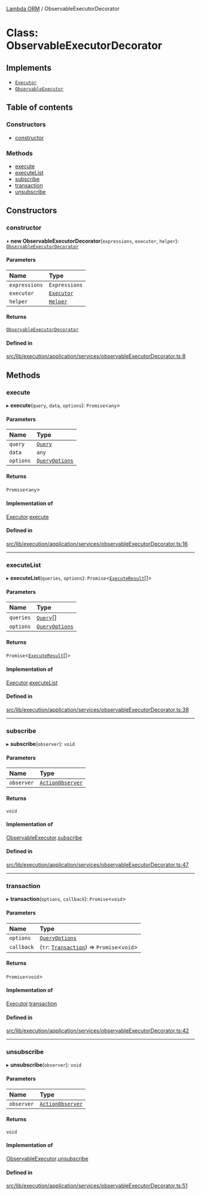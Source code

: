 [Lambda ORM](../README.md) / ObservableExecutorDecorator

# Class: ObservableExecutorDecorator

## Implements

- [`Executor`](../interfaces/Executor.md)
- [`ObservableExecutor`](../interfaces/ObservableExecutor.md)

## Table of contents

### Constructors

- [constructor](ObservableExecutorDecorator.md#constructor)

### Methods

- [execute](ObservableExecutorDecorator.md#execute)
- [executeList](ObservableExecutorDecorator.md#executelist)
- [subscribe](ObservableExecutorDecorator.md#subscribe)
- [transaction](ObservableExecutorDecorator.md#transaction)
- [unsubscribe](ObservableExecutorDecorator.md#unsubscribe)

## Constructors

### constructor

• **new ObservableExecutorDecorator**(`expressions`, `executor`, `helper`): [`ObservableExecutorDecorator`](ObservableExecutorDecorator.md)

#### Parameters

| Name | Type |
| :------ | :------ |
| `expressions` | `Expressions` |
| `executor` | [`Executor`](../interfaces/Executor.md) |
| `helper` | [`Helper`](Helper.md) |

#### Returns

[`ObservableExecutorDecorator`](ObservableExecutorDecorator.md)

#### Defined in

[src/lib/execution/application/services/observableExecutorDecorator.ts:8](https://github.com/FlavioLionelRita/lambdaorm/blob/f919598c/src/lib/execution/application/services/observableExecutorDecorator.ts#L8)

## Methods

### execute

▸ **execute**(`query`, `data`, `options`): `Promise`\<`any`\>

#### Parameters

| Name | Type |
| :------ | :------ |
| `query` | [`Query`](Query.md) |
| `data` | `any` |
| `options` | [`QueryOptions`](../interfaces/QueryOptions.md) |

#### Returns

`Promise`\<`any`\>

#### Implementation of

[Executor](../interfaces/Executor.md).[execute](../interfaces/Executor.md#execute)

#### Defined in

[src/lib/execution/application/services/observableExecutorDecorator.ts:16](https://github.com/FlavioLionelRita/lambdaorm/blob/f919598c/src/lib/execution/application/services/observableExecutorDecorator.ts#L16)

___

### executeList

▸ **executeList**(`queries`, `options`): `Promise`\<[`ExecuteResult`](../interfaces/ExecuteResult.md)[]\>

#### Parameters

| Name | Type |
| :------ | :------ |
| `queries` | [`Query`](Query.md)[] |
| `options` | [`QueryOptions`](../interfaces/QueryOptions.md) |

#### Returns

`Promise`\<[`ExecuteResult`](../interfaces/ExecuteResult.md)[]\>

#### Implementation of

[Executor](../interfaces/Executor.md).[executeList](../interfaces/Executor.md#executelist)

#### Defined in

[src/lib/execution/application/services/observableExecutorDecorator.ts:38](https://github.com/FlavioLionelRita/lambdaorm/blob/f919598c/src/lib/execution/application/services/observableExecutorDecorator.ts#L38)

___

### subscribe

▸ **subscribe**(`observer`): `void`

#### Parameters

| Name | Type |
| :------ | :------ |
| `observer` | [`ActionObserver`](ActionObserver.md) |

#### Returns

`void`

#### Implementation of

[ObservableExecutor](../interfaces/ObservableExecutor.md).[subscribe](../interfaces/ObservableExecutor.md#subscribe)

#### Defined in

[src/lib/execution/application/services/observableExecutorDecorator.ts:47](https://github.com/FlavioLionelRita/lambdaorm/blob/f919598c/src/lib/execution/application/services/observableExecutorDecorator.ts#L47)

___

### transaction

▸ **transaction**(`options`, `callback`): `Promise`\<`void`\>

#### Parameters

| Name | Type |
| :------ | :------ |
| `options` | [`QueryOptions`](../interfaces/QueryOptions.md) |
| `callback` | (`tr`: [`Transaction`](Transaction.md)) => `Promise`\<`void`\> |

#### Returns

`Promise`\<`void`\>

#### Implementation of

[Executor](../interfaces/Executor.md).[transaction](../interfaces/Executor.md#transaction)

#### Defined in

[src/lib/execution/application/services/observableExecutorDecorator.ts:42](https://github.com/FlavioLionelRita/lambdaorm/blob/f919598c/src/lib/execution/application/services/observableExecutorDecorator.ts#L42)

___

### unsubscribe

▸ **unsubscribe**(`observer`): `void`

#### Parameters

| Name | Type |
| :------ | :------ |
| `observer` | [`ActionObserver`](ActionObserver.md) |

#### Returns

`void`

#### Implementation of

[ObservableExecutor](../interfaces/ObservableExecutor.md).[unsubscribe](../interfaces/ObservableExecutor.md#unsubscribe)

#### Defined in

[src/lib/execution/application/services/observableExecutorDecorator.ts:51](https://github.com/FlavioLionelRita/lambdaorm/blob/f919598c/src/lib/execution/application/services/observableExecutorDecorator.ts#L51)
